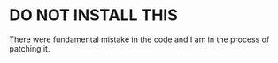 # DO NOT INSTALL THIS

There were fundamental mistake in the code and I am in the process of patching it.


